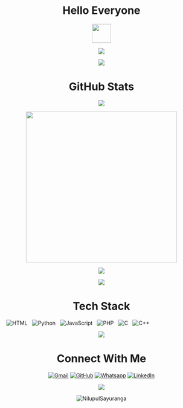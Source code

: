 <h1 align="center"> Hello Everyone </h1>

<p align="center"><picture align="center"><img align="center" src = "https://user-images.githubusercontent.com/63050133/156777293-72a6e681-2582-4a9d-ad92-09d1181d47c7.gif" width = 50px></picture>
</p>

<p align="center">
  <a href="https://github.com/NilupulSayuranga/readme-typing-svg"><img src="https://readme-typing-svg.herokuapp.com?font=Time+New+Roman&color=%236FDA44&size=30&center=true&vCenter=true&width=600&height=100&lines=I+am+Nilupul+Sayuranga;Welcome+to+my+GitHub+Profile;"></a>
</p>

<p align="center">
<img src="https://user-images.githubusercontent.com/73097560/115834477-dbab4500-a447-11eb-908a-139a6edaec5c.gif">
</p>


<h1 align="center"> GitHub Stats </h1>
<p align="center"><img src="https://github-readme-stats.vercel.app/api/top-langs/?username=NilupulSayuranga&layout=compact&hide=TSQL&theme=chartreuse-dark">
</p>
<p align="center" ><img src="https://github-readme-stats.vercel.app/api?username=NilupulSayuranga&count_private=true&show_icons=true&&theme=chartreuse-dark&include_all_commits=true" width="400">
</p> 
<p align="center" ><img src="https://github-readme-streak-stats.herokuapp.com?user=NilupulSayuranga&theme=chartreuse-dark">
</p>

<p align="center">
<img src="https://user-images.githubusercontent.com/73097560/115834477-dbab4500-a447-11eb-908a-139a6edaec5c.gif">
</p>

<h1 align="center"> Tech Stack </h1>

<p align="center">

![HTML](https://img.shields.io/badge/-HTML-05122A?style=flat&logo=HTML5)
&nbsp;
![Python](https://img.shields.io/badge/-Python-05122A?style=flat&logo=python)
&nbsp;
![JavaScript](https://img.shields.io/badge/-JavaScript-05122A?style=flat&logo=javascript)
&nbsp;
![PHP](https://img.shields.io/badge/-PHP-05122A?style=flat&logo=php)
&nbsp;
![C](https://img.shields.io/badge/-C-05122A?style=flat&logo=C)
&nbsp;
![C++](https://img.shields.io/badge/C++%20-%2300599C.svg?style=flat&logo=c%2B%2B)
</p>

<p align="center">
<img src="https://user-images.githubusercontent.com/73097560/115834477-dbab4500-a447-11eb-908a-139a6edaec5c.gif">
</p>

<h1 align="center"> Connect With Me </h1>

<p align="center">
	<a href="mailto:nilupulsayuranga17845@gmail.com"><img img src="https://img.shields.io/badge/gmail-%23EA4335.svg?style=plastic&logo=gmail&logoColor=white" alt="Gmail"/></a>
	<a href="https://github.com/NilupulSayuranga"><img src="https://img.shields.io/badge/github-%23181717.svg?style=plastic&logo=github&logoColor=white" alt="GitHub"/></a>
	<a href="https://wa.me/94719051867"><img src="https://img.shields.io/badge/whatsapp-%2325D366.svg?style=plastic&logo=whatsapp&logoColor=white" alt="Whatsapp"/></a>
	<a href="https://www.linkedin.com/in/NilupulSayuranga/"><img src="https://img.shields.io/badge/linkedin-%230A66C2.svg?style=plastic&logo=linkedin&logoColor=white" alt="LinkedIn"/></a>
</p>

<p align="center">
<img src="https://user-images.githubusercontent.com/73097560/115834477-dbab4500-a447-11eb-908a-139a6edaec5c.gif">
</p>

<p align="center"> <img src="https://komarev.com/ghpvc/?username=NilupulSayuranga&label=Profile%20Views&color=brightgreen&style=plastic"
    alt="NilupulSayuranga" />
</p>
